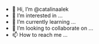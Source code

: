- 👋 Hi, I’m @catalinaalek
- 👀 I’m interested in ...
- 🌱 I’m currently learning ...
- 💞️ I’m looking to collaborate on ...
- 📫 How to reach me ...

<!---
catalinaalek/catalinaalek is a ✨ special ✨ repository because its `README.md` (this file) appears on your GitHub profile.
You can click the Preview link to take a look at your changes.
--->
